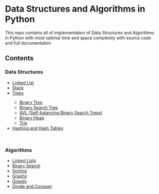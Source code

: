 # Data Structures and Algorithms in Python
This repo contains all of  implementation of Data Structures and Algorithms in Python with most optimal time and space complexity with source code and full documentation
## Contents
<h3>Data Structures</h3>
<ul>
  <a href="https://github.com/javokhirbek1999/AlgorithmsDS/tree/main/Data%20Structures/Linked%20List"><li>Linked List</li></a>
  <a href="https://github.com/javokhirbek1999/AlgorithmsDS/tree/main/Data%20Structures/Stack"><li>Stack</li></a>  
  <a href="https://github.com/javokhirbek1999/AlgorithmsDS/tree/main/Data%20Structures/Trees"><li>Trees</li></a>
  <ul>
    <a href="https://github.com/javokhirbek1999/AlgorithmsDS/tree/main/Data%20Structures/Trees/BinaryTrees"><li>Binary Tree</li></a>
    <a href="https://github.com/javokhirbek1999/AlgorithmsDS/tree/main/Data%20Structures/Trees/BinarySearchTree"><li>Binary Search Tree</li></a>
    <a href="https://github.com/javokhirbek1999/AlgorithmsDS/tree/main/Data%20Structures/Trees/AVL"><li>AVL (Self-balancing Binary Search Trees)</li></a>
    <a href="https://github.com/javokhirbek1999/AlgorithmsDS/tree/main/Data%20Structures/Trees/Binary%20Heap"><li>Binary Heap</li></a>
    <a href="https://github.com/javokhirbek1999/AlgorithmsDS/tree/main/Data%20Structures/Trees/Trie"><li>Trie</li></a>
  </ul>
  <a href="https://github.com/javokhirbek1999/AlgorithmsDS/tree/main/Data%20Structures/Hashing%20and%20HashTables"><li>Hashing and Hash Tables</li></a>
</ul>
<br/>
<h3>Algorithms</h3>
<ul>
  <a href="https://github.com/javokhirbek1999/AlgorithmsDS/tree/main/Algorithms/LinkedLists"><li>Linked Lists</li></a>
  <a href="https://github.com/javokhirbek1999/AlgorithmsDS/tree/main/Algorithms/BinarySearch"><li>Binary Search</li></a>
  <a href="https://github.com/javokhirbek1999/AlgorithmsDS/tree/main/Algorithms/Sorting"><li>Sorting</li></a> 
  <a href="https://github.com/javokhirbek1999/AlgorithmsDS/tree/main/Algorithms/Graphs"><li>Graphs</li></a>
  <a href="https://github.com/javokhirbek1999/AlgorithmsDS/tree/main/Algorithms/Greedy"><li>Greedy</li></a>  
  <a href="https://github.com/javokhirbek1999/AlgorithmsDS/tree/main/Algorithms/Divide-And-Conquer"><li>Divide and Conquer</li></a> 
</ul>
